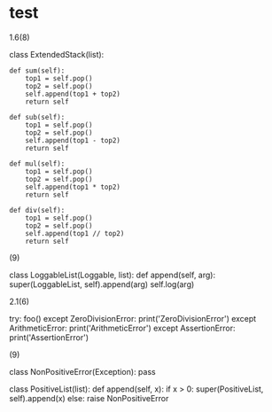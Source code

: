 # test
1.6(8)

class ExtendedStack(list):
    
    def sum(self):
        top1 = self.pop()
        top2 = self.pop()
        self.append(top1 + top2)
        return self

    def sub(self):
        top1 = self.pop()
        top2 = self.pop()
        self.append(top1 - top2)
        return self

    def mul(self):
        top1 = self.pop()
        top2 = self.pop()
        self.append(top1 * top2)
        return self

    def div(self):
        top1 = self.pop()
        top2 = self.pop()
        self.append(top1 // top2)
        return self
        
(9)

class LoggableList(Loggable, list):
    def append(self, arg):
        super(LoggableList, self).append(arg)
        self.log(arg)
        
2.1(6)

try:
    foo()
except ZeroDivisionError:
    print('ZeroDivisionError')
except ArithmeticError:
    print('ArithmeticError')
except AssertionError:
    print('AssertionError')
    
(9)

class NonPositiveError(Exception):
    pass

class PositiveList(list):
    def append(self, x):
        if x > 0:
            super(PositiveList, self).append(x)
        else:
            raise NonPositiveError
